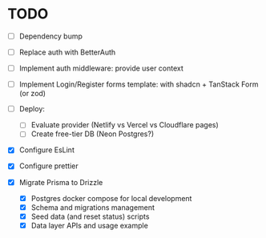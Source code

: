 # TODO

- [ ] Dependency bump
- [ ] Replace auth with BetterAuth
- [ ] Implement auth middleware: provide user context
- [ ] Implement Login/Register forms template: with shadcn + TanStack Form (or zod)
- [ ] Deploy:

  - [ ] Evaluate provider (Netlify vs Vercel vs Cloudflare pages)
  - [ ] Create free-tier DB (Neon Postgres?)

- [x] Configure EsLint
- [x] Configure prettier
- [x] Migrate Prisma to Drizzle
  - [x] Postgres docker compose for local development
  - [x] Schema and migrations management
  - [x] Seed data (and reset status) scripts
  - [x] Data layer APIs and usage example
